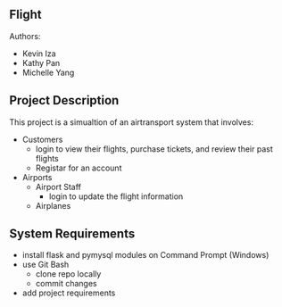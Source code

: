 ## Flight

Authors:
- Kevin Iza
- Kathy Pan
- Michelle Yang


## Project Description
This project is a simualtion of an airtransport system that involves:
- Customers
  - login to view their flights, purchase tickets, and review their past flights
  - Registar for an account
- Airports
  - Airport Staff
    - login to update the flight information
  - Airplanes


## System Requirements
- install flask and pymysql modules on Command Prompt (Windows)
- use Git Bash
  - clone repo locally
  - commit changes
- add project requirements
